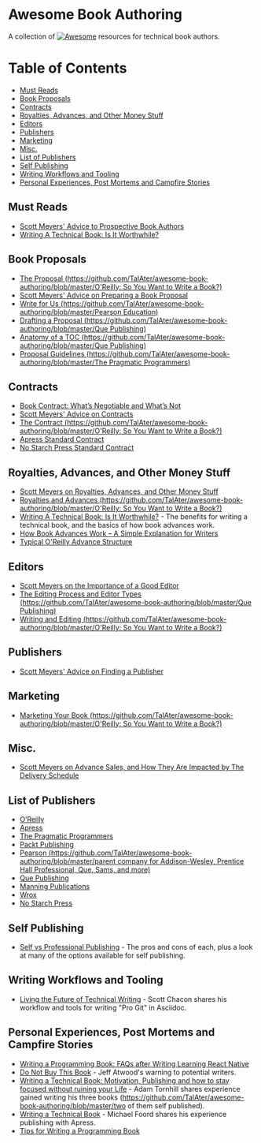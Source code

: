 # Awesome Book Authoring
A collection of [![Awesome](https://cdn.rawgit.com/sindresorhus/awesome/d7305f38d29fed78fa85652e3a63e154dd8e8829/media/badge.svg)](https://github.com/sindresorhus/awesome) resources for technical book authors.

# Table of Contents

- [Must Reads](#must-reads)
- [Book Proposals](#book-proposals)
- [Contracts](#contracts)
- [Royalties, Advances, and Other Money Stuff](#royalties-advances-and-other-money-stuff)
- [Editors](#editors)
- [Publishers](#publishers)
- [Marketing](#marketing)
- [Misc.](#misc)
- [List of Publishers](#list-of-publishers)
- [Self Publishing](#self-publishing)
- [Writing Workflows and Tooling](#writing-workflows-and-tooling)
- [Personal Experiences, Post Mortems and Campfire Stories](#personal-experiences-post-mortems-and-campfire-stories)

## Must Reads

- [Scott Meyers' Advice to Prospective Book Authors](http://www.aristeia.com/authorAdvice.html)
- [Writing A Technical Book: Is It Worthwhile?](http://www.fasterj.com/articles/bookwriting.shtml)

## Book Proposals

- [The Proposal (https://github.com/TalAter/awesome-book-authoring/blob/master/O'Reilly: So You Want to Write a Book?)](https://github.com/TalAter/awesome-book-authoring/blob/master/http://web.archive.org/web/20130809065323/http://oreilly.com/oreilly/author/ch02.html)
- [Scott Meyers' Advice on Preparing a Book Proposal](http://www.aristeia.com/authorAdvice.html#bookProposal)
- [Write for Us (https://github.com/TalAter/awesome-book-authoring/blob/master/Pearson Education)](https://github.com/TalAter/awesome-book-authoring/blob/master/http://www.informit.com/about/write_for_us.aspx)
- [Drafting a Proposal (https://github.com/TalAter/awesome-book-authoring/blob/master/Que Publishing)](https://github.com/TalAter/awesome-book-authoring/blob/master/http://www.quepublishing.com/promotions/write-for-us-drafting-a-proposal-137677)
- [Anatomy of a TOC (https://github.com/TalAter/awesome-book-authoring/blob/master/Que Publishing)](https://github.com/TalAter/awesome-book-authoring/blob/master/http://www.quepublishing.com/promotions/write-for-us-anatomy-of-a-toc-137678)
- [Proposal Guidelines (https://github.com/TalAter/awesome-book-authoring/blob/master/The Pragmatic Programmers)](https://github.com/TalAter/awesome-book-authoring/blob/master/https://pragprog.com/write-for-us/proposal-guidelines)

## Contracts

- [Book Contract: What’s Negotiable and What’s Not](http://www.writersdigest.com/online-editor/book-contract-whats-negotiable-and-whats-not)
- [Scott Meyers' Advice on Contracts](http://www.aristeia.com/authorAdvice.html#contracts)
- [The Contract (https://github.com/TalAter/awesome-book-authoring/blob/master/O'Reilly: So You Want to Write a Book?)](https://github.com/TalAter/awesome-book-authoring/blob/master/http://web.archive.org/web/20130704110948/http://oreilly.com/oreilly/author/ch03.html)
- [Apress Standard Contract](https://web.archive.org/web/20161010102603/http://www.apress.com/files/Apress_Contract.pdf)
- [No Starch Press Standard Contract](https://www.nostarch.com/download/nspagreement.pdf)

## Royalties, Advances, and Other Money Stuff

- [Scott Meyers on Royalties, Advances, and Other Money Stuff](http://www.aristeia.com/authorAdvice.html#moneyStuff)
- [Royalties and Advances (https://github.com/TalAter/awesome-book-authoring/blob/master/O'Reilly: So You Want to Write a Book?)](https://github.com/TalAter/awesome-book-authoring/blob/master/http://web.archive.org/web/20130704110948/http://oreilly.com/oreilly/author/ch03.html#royadv)
- [Writing A Technical Book: Is It Worthwhile?](http://www.fasterj.com/articles/bookwriting.shtml) - The benefits for writing a technical book, and the basics of how book advances work.
- [How Book Advances Work – A Simple Explanation for Writers](http://www.writersdigest.com/online-editor/how-book-advances-work-a-simple-explanation-for-writers)
- [Typical O'Reilly Advance Structure](http://web.archive.org/web/20130704110948/http://oreilly.com/oreilly/author/ch03.html#advance)

## Editors

- [Scott Meyers on the Importance of a Good Editor](http://www.aristeia.com/authorAdvice.html#publishersAndEditors)
- [The Editing Process and Editor Types (https://github.com/TalAter/awesome-book-authoring/blob/master/Que Publishing)](https://github.com/TalAter/awesome-book-authoring/blob/master/http://www.quepublishing.com/promotions/write-for-us-the-editing-process-137679)
- [Writing and Editing (https://github.com/TalAter/awesome-book-authoring/blob/master/O'Reilly: So You Want to Write a Book?)](https://github.com/TalAter/awesome-book-authoring/blob/master/http://web.archive.org/web/20130710213743/http://oreilly.com/oreilly/author/ch04.html)

## Publishers

- [Scott Meyers' Advice on Finding a Publisher](http://www.aristeia.com/authorAdvice.html#findingAPublisher)

## Marketing

- [Marketing Your Book (https://github.com/TalAter/awesome-book-authoring/blob/master/O'Reilly: So You Want to Write a Book?)](https://github.com/TalAter/awesome-book-authoring/blob/master/http://web.archive.org/web/20130711002825/http://oreilly.com/oreilly/author/ch06.html)

## Misc.

- [Scott Meyers on Advance Sales, and How They Are Impacted by The Delivery Schedule](http://www.aristeia.com/authorAdvice.html#schedule)

## List of Publishers

- [O’Reilly](http://www.oreilly.com/work-with-us.html)
- [Apress](http://www.apress.com/write-for-us/)
- [The Pragmatic Programmers](https://write-with-us.pragprog.com/)
- [Packt Publishing](http://authors.packtpub.com/)
- [Pearson (https://github.com/TalAter/awesome-book-authoring/blob/master/parent company for Addison-Wesley, Prentice Hall Professional, Que, Sams, and more)](https://github.com/TalAter/awesome-book-authoring/blob/master/http://www.informit.com/about/write_for_us.aspx)
- [Que Publishing](http://www.quepublishing.com/about/write_for_us.aspx)
- [Manning Publications](https://www.manning.com/write-for-us)
- [Wrox](http://www.wrox.com/WileyCDA/Section/id-105073.html)
- [No Starch Press](https://www.nostarch.com/writeforus.htm)

## Self Publishing

- [Self vs Professional Publishing](https://medium.com/@davetron5000/self-vs-professional-publishing-c3397bd7defd#.lrfhasuo5) - The pros and cons of each, plus a look at many of the options available for self publishing.

## Writing Workflows and Tooling

- [Living the Future of Technical Writing](https://medium.com/@chacon/living-the-future-of-technical-writing-2f368bd0a272#.8x6g1wxjb) - Scott Chacon shares his workflow and tools for writing "Pro Git" in Asciidoc.

## Personal Experiences, Post Mortems and Campfire Stories

- [Writing a Programming Book: FAQs after Writing Learning React Native](https://medium.com/@brindelle/writing-a-programming-book-faqs-after-writing-learning-react-native-8a5ea8ce04e#.e85mhxolh)
- [Do Not Buy This Book](http://blog.codinghorror.com/do-not-buy-this-book/) - Jeff Atwood's warning to potential writers.
- [Writing a Technical Book: Motivation, Publishing and how to stay focused without ruining your Life](https://github.com/TalAter/awesome-book-authoring/blob/master/http://www.adamtornhill.com/articles/writingbook/writingtechbook.htm) - Adam Tornhill shares experience gained writing his three books (https://github.com/TalAter/awesome-book-authoring/blob/master/two of them self published).
- [Writing a Technical Book](http://www.voidspace.org.uk/python/articles/technical-writing.shtml) - Michael Foord shares his experience publishing with Apress.
- [Tips for Writing a Programming Book](http://www.philosophicalgeek.com/2014/11/10/tips-for-writing-a-programming-book/)